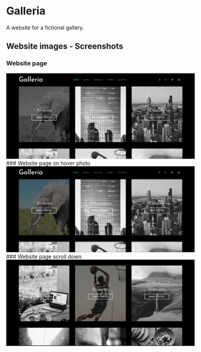 # Galleria
A website for a fictional gallery.

## Website images - Screenshots
### Website page
<img src="core/Img (2).png">
### Website page on hover photo
<img src="core/Img (3).png">
### Website page scroll down
<img src="core/Img (1).png">
